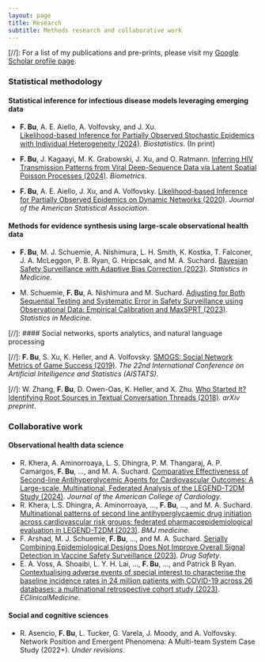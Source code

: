 ```yaml
---
layout: page
title: Research
subtitle: Methods research and collaborative work
---
```


[//]: For a list of my publications and pre-prints, please visit my [Google Scholar profile page](https://scholar.google.com/citations?user=_WI7hMUAAAAJ&hl=en). 

### Statistical methodology

#### Statistical inference for infectious disease models leveraging emerging data

- **F. Bu**, A. E. Aiello, A. Volfovsky, and J. Xu.  
[Likelihood-based Inference for Partially Observed Stochastic Epidemics with Individual Heterogeneity (2024)](https://arxiv.org/pdf/2112.07892.pdf). _Biostatistics_. (In print)

- **F. Bu**, J. Kagaayi, M. K. Grabowski, J. Xu, and O. Ratmann.
[Inferring HIV Transmission Patterns from Viral Deep-Sequence Data via Latent Spatial Poisson Processes (2024)](https://academic.oup.com/biometrics/article-abstract/80/1/ujad015/7610191). _Biometrics_.

- **F. Bu**, A. E. Aiello, J. Xu, and A. Volfovsky. 
[Likelihood-based Inference for Partially Observed Epidemics on Dynamic Networks (2020)](https://www.tandfonline.com/doi/abs/10.1080/01621459.2020.1790376). _Journal of the American Statistical Association_. 

#### Methods for evidence synthesis using large-scale observational health data

- **F. Bu**, M. J. Schuemie,  A. Nishimura, L. H. Smith, K. Kostka, T. Falconer, J. A. McLeggon, P. B. Ryan, G. Hripcsak, and M. A. Suchard.
[Bayesian Safety Surveillance with Adaptive Bias Correction (2023)](https://onlinelibrary.wiley.com/doi/pdf/10.1002/sim.9968). _Statistics in Medicine_. 

- M. Schuemie, **F. Bu**, A. Nishimura and M. Suchard.
[Adjusting for Both Sequential Testing and Systematic Error in Safety Surveillance using Observational Data: Empirical Calibration and MaxSPRT (2023)](https://onlinelibrary.wiley.com/doi/epdf/10.1002/sim.9631). _Statistics in Medicine_.

[//]: #### Social networks, sports analytics, and natural language processing

[//]:  **F. Bu**, S. Xu, K. Heller, and A. Volfovsky. 
[SMOGS: Social Network Metrics of Game Success (2019)](https://proceedings.mlr.press/v89/bu19a/bu19a.pdf). _The 22nd International Conference on Artificial Intelligence and Statistics (AISTATS)_.

[//]:  W. Zhang, **F. Bu**, D. Owen-Oas, K. Heller, and X. Zhu. 
[Who Started It? Identifying Root Sources in Textual Conversation Threads (2018)](https://arxiv.org/pdf/1809.03648.pdf). _arXiv preprint_.


### Collaborative work

#### Observational health data science

- R. Khera, A. Aminorroaya, L. S. Dhingra, P. M.  Thangaraj, A. P. Camargos, **F. Bu**, ..., and M. A. Suchard. [Comparative Effectiveness of Second-line Antihyperglycemic Agents for Cardiovascular Outcomes: A Large-scale, Multinational, Federated Analysis of the LEGEND-T2DM Study (2024)](https://www.medrxiv.org/content/10.1101/2024.02.05.24302354v2). _Journal of the American College of Cardiology_. 
- R. Khera, L.S. Dhingra, A. Aminorroaya, ..., **F. Bu**, ..., and  M. A. Suchard.  [Multinational patterns of second line antihyperglycaemic drug initiation across cardiovascular risk groups: federated pharmacoepidemiological evaluation in LEGEND-T2DM (2023)](https://www.ncbi.nlm.nih.gov/pmc/articles/PMC10565313/). _BMJ medicine_. 
- F. Arshad, M. J. Schuemie, **F. Bu**, ..., and M. A. Suchard. [Serially Combining Epidemiological Designs Does Not Improve Overall Signal Detection in Vaccine Safety Surveillance (2023)](https://link.springer.com/article/10.1007/s40264-023-01324-1). _Drug Safety_. 
- E. A. Voss, A. Shoaibi, L. Y. H. Lai,  ..., **F. Bu**, ..., and Patrick B Ryan. [Contextualising adverse events of special interest to characterise the baseline incidence rates in 24 million patients with COVID-19 across 26 databases: a multinational retrospective cohort study (2023)](https://doi.org/10.1016/j.eclinm.2023.101932). _EClinicalMedicine_. 


#### Social and cognitive sciences

- R. Asencio, **F. Bu**, L. Tucker, G. Varela, J. Moody, and A. Volfovsky. 
Network Position and Emergent Phenomena: A Multi-team System Case Study (2022+). _Under revisions_.
